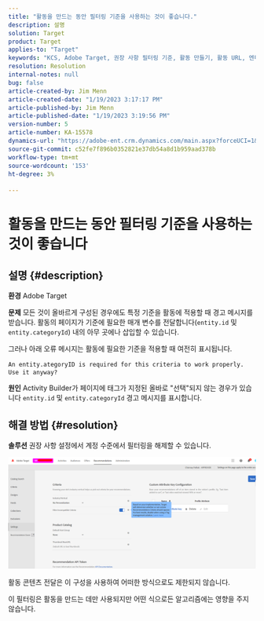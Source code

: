 ```yaml
---
title: "활동을 만드는 동안 필터링 기준을 사용하는 것이 좋습니다."
description: 설명
solution: Target
product: Target
applies-to: "Target"
keywords: "KCS, Adobe Target, 권장 사항 필터링 기준, 활동 만들기, 활동 URL, 엔티티, categoryID, entity.id, entity.categoryId"
resolution: Resolution
internal-notes: null
bug: false
article-created-by: Jim Menn
article-created-date: "1/19/2023 3:17:17 PM"
article-published-by: Jim Menn
article-published-date: "1/19/2023 3:19:56 PM"
version-number: 5
article-number: KA-15578
dynamics-url: "https://adobe-ent.crm.dynamics.com/main.aspx?forceUCI=1&pagetype=entityrecord&etn=knowledgearticle&id=80240b57-0c98-ed11-aad1-6045bd0065f9"
source-git-commit: c52fe7f896b0352821e37db54a8d1b959aad378b
workflow-type: tm+mt
source-wordcount: '153'
ht-degree: 3%

---
```


# 활동을 만드는 동안 필터링 기준을 사용하는 것이 좋습니다

## 설명 {#description}


<b>환경</b>
Adobe Target

<b>문제</b>
모든 것이 올바르게 구성된 경우에도 특정 기준을 활동에 적용할 때 경고 메시지를 받습니다. 활동의 페이지가 기준에 필요한 매개 변수를 전달합니다(`entity.id` 및 `entity.categoryId`) 내의 아무 곳에나 삽입할 수 있습니다.

그러나 아래 오류 메시지는 활동에 필요한 기준을 적용할 때 여전히 표시됩니다.


```
An entity.ategoryID is required for this criteria to work properly. Use it anyway?
```


<b>원인</b>
Activity Builder가 페이지에 태그가 지정된 올바로 &quot;선택&quot;되지 않는 경우가 있습니다 `entity.id` 및 `entity.categoryId` 경고 메시지를 표시합니다.




## 해결 방법 {#resolution}


<b>솔루션</b>
권장 사항 설정에서 계정 수준에서 필터링을 해제할 수 있습니다.

![](assets/39ed0575-0c98-ed11-aad1-6045bd0065f9.png)













활동 콘텐츠 전달은 이 구성을 사용하여 어떠한 방식으로도 제한되지 않습니다.

이 필터링은 활동을 만드는 데만 사용되지만 어떤 식으로든 알고리즘에는 영향을 주지 않습니다.
